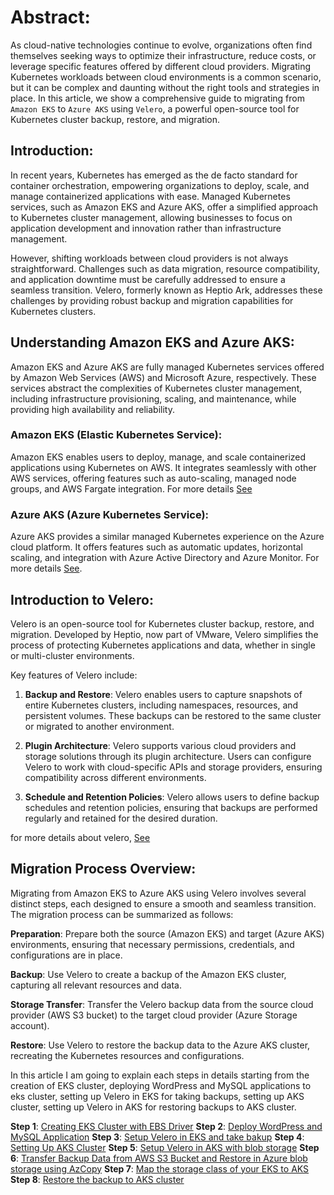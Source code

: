 # Abstract:
As cloud-native technologies continue to evolve, organizations often find themselves seeking ways to optimize their infrastructure, reduce costs, or leverage specific features offered by different cloud providers. Migrating Kubernetes workloads between cloud environments is a common scenario, but it can be complex and daunting without the right tools and strategies in place. In this article, we show a comprehensive guide to migrating from `Amazon EKS` to `Azure AKS` using `Velero`, a powerful open-source tool for Kubernetes cluster backup, restore, and migration.

## Introduction:
In recent years, Kubernetes has emerged as the de facto standard for container orchestration, empowering organizations to deploy, scale, and manage containerized applications with ease. Managed Kubernetes services, such as Amazon EKS and Azure AKS, offer a simplified approach to Kubernetes cluster management, allowing businesses to focus on application development and innovation rather than infrastructure management.

However, shifting workloads between cloud providers is not always straightforward. Challenges such as data migration, resource compatibility, and application downtime must be carefully addressed to ensure a seamless transition. Velero, formerly known as Heptio Ark, addresses these challenges by providing robust backup and migration capabilities for Kubernetes clusters.

## Understanding Amazon EKS and Azure AKS:
Amazon EKS and Azure AKS are fully managed Kubernetes services offered by Amazon Web Services (AWS) and Microsoft Azure, respectively. These services abstract the complexities of Kubernetes cluster management, including infrastructure provisioning, scaling, and maintenance, while providing high availability and reliability.

### Amazon EKS (Elastic Kubernetes Service):
Amazon EKS enables users to deploy, manage, and scale containerized applications using Kubernetes on AWS. It integrates seamlessly with other AWS services, offering features such as auto-scaling, managed node groups, and AWS Fargate integration. For more details [See](https://docs.aws.amazon.com/eks/latest/userguide/what-is-eks.html)

### Azure AKS (Azure Kubernetes Service):
Azure AKS provides a similar managed Kubernetes experience on the Azure cloud platform. It offers features such as automatic updates, horizontal scaling, and integration with Azure Active Directory and Azure Monitor. For more details [See](https://learn.microsoft.com/en-in/azure/aks/).

## Introduction to Velero:
Velero is an open-source tool for Kubernetes cluster backup, restore, and migration. Developed by Heptio, now part of VMware, Velero simplifies the process of protecting Kubernetes applications and data, whether in single or multi-cluster environments.

Key features of Velero include:

1. __Backup and Restore__: Velero enables users to capture snapshots of entire Kubernetes clusters, including namespaces, resources, and persistent volumes. These backups can be restored to the same cluster or migrated to another environment.

2. __Plugin Architecture__: Velero supports various cloud providers and storage solutions through its plugin architecture. Users can configure Velero to work with cloud-specific APIs and storage providers, ensuring compatibility across different environments.

3. __Schedule and Retention Policies__: Velero allows users to define backup schedules and retention policies, ensuring that backups are performed regularly and retained for the desired duration.

for more details about velero, [See](https://velero.io/docs/v1.13/)

## Migration Process Overview:
Migrating from Amazon EKS to Azure AKS using Velero involves several distinct steps, each designed to ensure a smooth and seamless transition. The migration process can be summarized as follows:

__Preparation__: Prepare both the source (Amazon EKS) and target (Azure AKS) environments, ensuring that necessary permissions, credentials, and configurations are in place.

__Backup__: Use Velero to create a backup of the Amazon EKS cluster, capturing all relevant resources and data.

__Storage Transfer__: Transfer the Velero backup data from the source cloud provider (AWS S3 bucket) to the target cloud provider (Azure Storage account).

__Restore__: Use Velero to restore the backup data to the Azure AKS cluster, recreating the Kubernetes resources and configurations.

In this article I am going to explain each steps in details starting from the creation of EKS cluster, deploying WordPress and MySQL applications to eks cluster, setting up Velero in EKS for taking backups, setting up AKS cluster, setting up Velero in AKS for restoring backups to AKS cluster.

__Step 1__: [Creating EKS Cluster with EBS Driver](setup-eks-cluster.md)
__Step 2__: [Deploy WordPress and MySQL Application](deploy-wordpress-mysql-eks.md)
__Step 3__: [Setup Velero in EKS and take bakup](setup-velero-backup-eks.md)
__Step 4__: [Setting Up AKS Cluster](setup-aks-cluster.md)
__Step 5__: [Setup Velero in AKS with blob storage](setup-velero-aks.md)
__Step 6__: [Transfer Backup Data from AWS S3 Bucket and Restore in Azure blob storage using AzCopy](copy-data-using-Azcopy.md)
__Step 7__: [Map the storage class of your EKS to AKS](map-storageclass-eks-aks.md)
__Step 8__: [Restore the backup to AKS cluster](restore-aks-cluster.md)

